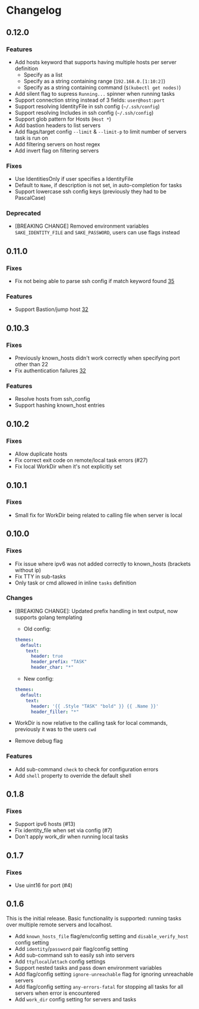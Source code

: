 # Changelog

## 0.12.0

### Features

- Add hosts keyword that supports having multiple hosts per server definition
  - Specify as a list
  - Specify as a string containing range (`192.168.0.[1:10:2]`)
  - Specify as a string containing command (`$(kubectl get nodes)`)
- Add silent flag to supress `Running...` spinner when running tasks
- Support connection string instead of 3 fields: `user@host:port`
- Support resolving IdentityFile in ssh config (`~/.ssh/config`)
- Support resolving Includes in ssh config (`~/.ssh/config`)
- Support glob pattern for Hosts (`Host *`)
- Add bastion headers to list servers
- Add flags/target config `--limit` & `--limit-p` to limit number of servers task is run on
- Add filtering servers on host regex
- Add invert flag on filtering servers

### Fixes

- Use IdentitiesOnly if user specifies a IdentityFile
- Default to `Name`, if description is not set, in auto-completion for tasks
- Support lowercase ssh config keys (previously they had to be PascalCase)

### Deprecated

- [BREAKING CHANGE] Removed environment variables `SAKE_IDENTITY_FILE` and `SAKE_PASSWORD`, users can use flags instead

## 0.11.0

### Fixes

- Fix not being able to parse ssh config if match keyword found [35](https://github.com/alajmo/sake/pull/35)

### Features

- Support Bastion/jump host [32](https://github.com/alajmo/sake/pull/32)

## 0.10.3

### Fixes

- Previously known_hosts didn't work correctly when specifying port other than 22
- Fix authentication failures [32](https://github.com/alajmo/sake/pull/30)

### Features

- Resolve hosts from ssh_config
- Support hashing known_host entries

## 0.10.2

### Fixes

- Allow duplicate hosts
- Fix correct exit code on remote/local task errors (#27)
- Fix local WorkDir when it's not explicitly set

## 0.10.1

### Fixes

- Small fix for WorkDir being related to calling file when server is local

## 0.10.0

### Fixes

- Fix issue where ipv6 was not added correctly to known_hosts (brackets without ip)
- Fix TTY in sub-tasks
- Only task or cmd allowed in inline `tasks` definition

### Changes

- [BREAKING CHANGE]: Updated prefix handling in text output, now supports golang templating
  - Old config:
  ```yaml
  themes:
    default:
      text:
        header: true
        header_prefix: "TASK"
        header_char: "*"
  ```

  - New config:
  ```yaml
  themes:
    default:
      text:
        header: '{{ .Style "TASK" "bold" }} {{ .Name }}'
        header_filler: "*"
  ```
- WorkDir is now relative to the calling task for local commands, previously it was to the users `cwd`
- Remove debug flag

### Features

- Add sub-command `check` to check for configuration errors
- Add `shell` property to override the default shell

## 0.1.8

### Fixes

- Support ipv6 hosts (#13)
- Fix identity_file when set via config (#7)
- Don't apply work_dir when running local tasks

## 0.1.7

### Fixes

- Use uint16 for port (#4)

## 0.1.6

This is the initial release. Basic functionality is supported: running tasks over multiple remote servers and localhost.

- Add `known_hosts_file` flag/env/config setting and `disable_verify_host` config setting
- Add `identity`/`password` pair flag/config setting
- Add sub-command ssh to easily ssh into servers
- Add `tty`/`local`/`attach` config settings
- Support nested tasks and pass down environment variables
- Add flag/config setting `ignore-unreachable` flag for ignoring unreachable servers
- Add flag/config setting `any-errors-fatal` for stopping all tasks for all servers when error is encountered
- Add `work_dir` config setting for servers and tasks
